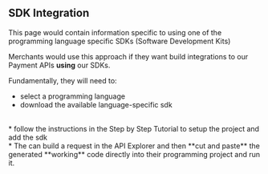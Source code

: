 ## SDK Integration

This page would contain information specific to using one of the programming language specific SDKs (Software Development Kits)

Merchants would use this approach if they want build integrations to our Payment APIs **using** our SDKs.

Fundamentally, they will need to:

* select a programming language
* download the available language-specific sdk
<br/>
* follow the instructions in the Step by Step Tutorial to setup the project and add the sdk
<br/>
* The can build a request in the API Explorer and then **cut and paste** the generated **working** code directly into their programming project and run it.